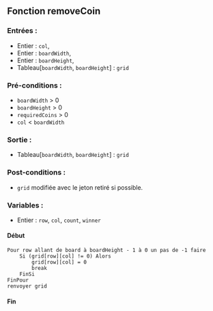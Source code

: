 ## Fonction removeCoin

### Entrées :
- Entier : `col`,
- Entier : `boardWidth`,
- Entier : `boardHeight`,
- Tableau[`boardWidth`, `boardHeight`] : `grid`

### Pré-conditions :
- `boardWidth` > 0
- `boardHeight` > 0
- `requiredCoins` > 0
- `col` < `boardWidth`

### Sortie :
- Tableau[`boardWidth`, `boardHeight`] : `grid`

### Post-conditions :
- `grid` modifiée avec le jeton retiré si possible.

### Variables :
- Entier : `row`, `col`, `count`, `winner`

#### Début
    Pour row allant de board à boardHeight - 1 à 0 un pas de -1 faire
        Si (grid[row][col] != 0) Alors
            grid[row][col] = 0
            break
        FinSi
    FinPour
    renvoyer grid

#### Fin
	
					
				
				
			 
